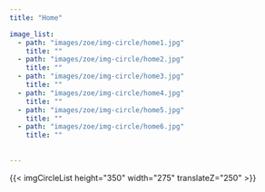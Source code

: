 ```yaml
---
title: "Home"

image_list:
  - path: "images/zoe/img-circle/home1.jpg"
    title: ""
  - path: "images/zoe/img-circle/home2.jpg"
    title: ""
  - path: "images/zoe/img-circle/home3.jpg"
    title: ""
  - path: "images/zoe/img-circle/home4.jpg"
    title: ""
  - path: "images/zoe/img-circle/home5.jpg"
    title: ""
  - path: "images/zoe/img-circle/home6.jpg"
    title: ""
 
    
---
```


{{< imgCircleList   height="350" width="275"  translateZ="250"   >}}